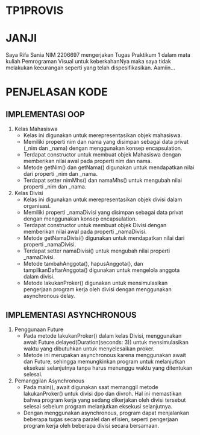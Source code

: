 # TP1PROVIS  

# JANJI
Saya Rifa Sania NIM 2206697 mengerjakan Tugas Praktikum 1 dalam mata kuliah Pemrograman Visual untuk keberkahanNya maka saya tidak melakukan kecurangan seperti yang telah dispesifikasikan. Aamiin...

# PENJELASAN KODE
## IMPLEMENTASI OOP
1. Kelas Mahasiswa
   - Kelas ini digunakan untuk merepresentasikan objek mahasiswa.
   - Memiliki properti nim dan nama yang disimpan sebagai data privat (_nim dan _nama) dengan menggunakan konsep encapsulation.
   - Terdapat constructor untuk membuat objek Mahasiswa dengan memberikan nilai awal pada properti nim dan nama.
   - Metode getNim() dan getNama() digunakan untuk mendapatkan nilai dari properti _nim dan _nama.
   - Terdapat setter nimMhs() dan namaMhs() untuk mengubah nilai properti _nim dan _nama.
3. Kelas Divisi
   - Kelas ini digunakan untuk merepresentasikan objek divisi dalam organisasi.
   - Memiliki properti _namaDivisi yang disimpan sebagai data privat dengan menggunakan konsep encapsulation.
   - Terdapat constructor untuk membuat objek Divisi dengan memberikan nilai awal pada properti _namaDivisi.
   - Metode getNamaDivisi() digunakan untuk mendapatkan nilai dari properti _namaDivisi.
   - Terdapat setter namaDivisi() untuk mengubah nilai properti _namaDivisi.
   - Metode tambahAnggota(), hapusAnggota(), dan tampilkanDaftarAnggota() digunakan untuk mengelola anggota dalam divisi.
   - Metode lakukanProker() digunakan untuk mensimulasikan pengerjaan program kerja oleh divisi dengan menggunakan asynchronous delay.
     
## IMPLEMENTASI ASYNCHRONOUS
1. Penggunaan Future
   - Pada metode lakukanProker() dalam kelas Divisi, menggunakan await Future.delayed(Duration(seconds: 3)) untuk mensimulasikan waktu yang dibutuhkan untuk menyelesaikan proker.
   - Metode ini merupakan asynchronous karena menggunakan await dan Future, sehingga memungkinkan program untuk melanjutkan eksekusi selanjutnya tanpa harus menunggu waktu yang ditentukan selesai.
3. Pemanggilan Asynchronous
   - Pada main(), await digunakan saat memanggil metode lakukanProker() untuk divisi dpo dan divroh. Hal ini memastikan bahwa program kerja yang sedang dikerjakan oleh divisi tersebut selesai sebelum program melanjutkan eksekusi selanjutnya.
   - Dengan menggunakan asynchronous, program dapat menjalankan beberapa tugas secara paralel dan efisien, seperti pengerjaan program kerja oleh beberapa divisi secara bersamaan.
